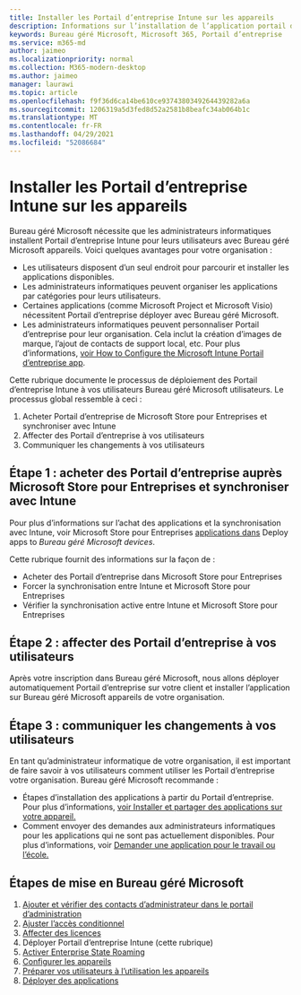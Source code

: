```yaml
---
title: Installer les Portail d’entreprise Intune sur les appareils
description: Informations sur l’installation de l’application portail d’entreprise Bureau géré Microsoft appareils
keywords: Bureau géré Microsoft, Microsoft 365, Portail d’entreprise
ms.service: m365-md
author: jaimeo
ms.localizationpriority: normal
ms.collection: M365-modern-desktop
ms.author: jaimeo
manager: laurawi
ms.topic: article
ms.openlocfilehash: f9f36d6ca14be610ce9374380349264439282a6a
ms.sourcegitcommit: 1206319a5d3fed8d52a2581b8beafc34ab064b1c
ms.translationtype: MT
ms.contentlocale: fr-FR
ms.lasthandoff: 04/29/2021
ms.locfileid: "52086684"
---
```

# <a name="install-intune-company-portal-on-devices"></a>Installer les Portail d’entreprise Intune sur les appareils

Bureau géré Microsoft nécessite que les administrateurs informatiques installent Portail d’entreprise Intune pour leurs utilisateurs avec Bureau géré Microsoft appareils. Voici quelques avantages pour votre organisation :
- Les utilisateurs disposent d’un seul endroit pour parcourir et installer les applications disponibles. 
- Les administrateurs informatiques peuvent organiser les applications par catégories pour leurs utilisateurs.  
- Certaines applications (comme Microsoft Project et Microsoft Visio) nécessitent Portail d’entreprise déployer avec Bureau géré Microsoft.
- Les administrateurs informatiques peuvent personnaliser Portail d’entreprise pour leur organisation. Cela inclut la création d’images de marque, l’ajout de contacts de support local, etc. Pour plus d’informations, [voir How to Configure the Microsoft Intune Portail d’entreprise app](/intune/company-portal-app).   

Cette rubrique documente le processus de déploiement des Portail d’entreprise Intune à vos utilisateurs Bureau géré Microsoft utilisateurs. Le processus global ressemble à ceci :
1. Acheter Portail d’entreprise de Microsoft Store pour Entreprises et synchroniser avec Intune
2. Affecter des Portail d’entreprise à vos utilisateurs
3. Communiquer les changements à vos utilisateurs

## <a name="step-1---purchase-company-portal-from-microsoft-store-for-business-and-sync-with-intune"></a>Étape 1 : acheter des Portail d’entreprise auprès Microsoft Store pour Entreprises et synchroniser avec Intune
Pour plus d’informations sur l’achat des applications et la synchronisation avec Intune, voir Microsoft Store pour Entreprises [applications dans](deploy-apps.md#msfb-apps) Deploy apps to *Bureau géré Microsoft devices*.

Cette rubrique fournit des informations sur la façon de : 
- Acheter des Portail d’entreprise dans Microsoft Store pour Entreprises 
- Forcer la synchronisation entre Intune et Microsoft Store pour Entreprises
- Vérifier la synchronisation active entre Intune et Microsoft Store pour Entreprises 

## <a name="step-2---assign-company-portal-to-your-users"></a>Étape 2 : affecter des Portail d’entreprise à vos utilisateurs
Après votre inscription dans Bureau géré Microsoft, nous allons déployer automatiquement Portail d’entreprise sur votre client et installer l’application sur Bureau géré Microsoft appareils de votre organisation.

## <a name="step-3---communicate-change-to-your-users"></a>Étape 3 : communiquer les changements à vos utilisateurs
En tant qu’administrateur informatique de votre organisation, il est important de faire savoir à vos utilisateurs comment utiliser les Portail d’entreprise votre organisation. Bureau géré Microsoft recommande :
- Étapes d’installation des applications à partir du Portail d’entreprise. Pour plus d’informations, [voir Installer et partager des applications sur votre appareil.](/intune-user-help/install-apps-cpapp-windows)
- Comment envoyer des demandes aux administrateurs informatiques pour les applications qui ne sont pas actuellement disponibles. Pour plus d’informations, voir [Demander une application pour le travail ou l’école.](/intune-user-help/install-apps-cpapp-windows#request-an-app-for-work-or-school)  

## <a name="steps-to-get-started-with-microsoft-managed-desktop"></a>Étapes de mise en Bureau géré Microsoft

1. [Ajouter et vérifier des contacts d’administrateur dans le portail d’administration](add-admin-contacts.md)
2. [Ajuster l’accès conditionnel](conditional-access.md)
3. [Affecter des licences](assign-licenses.md)
4. Déployer Portail d’entreprise Intune (cette rubrique)
5. [Activer Enterprise State Roaming](enterprise-state-roaming.md)
6. [Configurer les appareils](set-up-devices.md)
7. [Préparer vos utilisateurs à l’utilisation les appareils](get-started-devices.md)
8. [Déployer des applications](deploy-apps.md)
